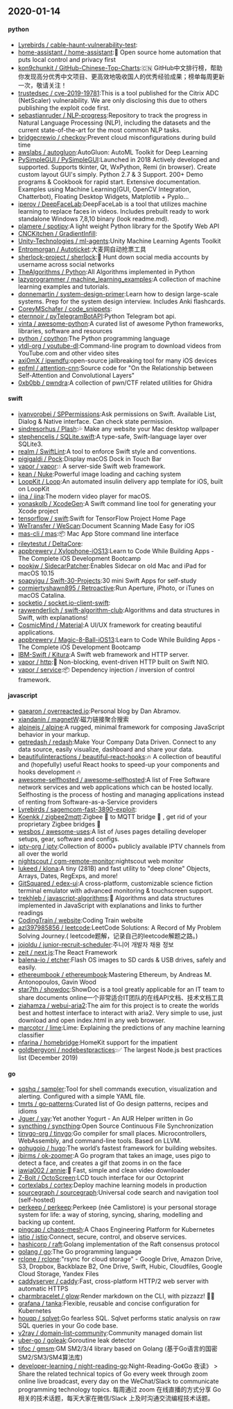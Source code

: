 ## 2020-01-14

#### python
* [Lyrebirds / cable-haunt-vulnerability-test](https://github.com/Lyrebirds/cable-haunt-vulnerability-test):
* [home-assistant / home-assistant](https://github.com/home-assistant/home-assistant):🏡
Open source home automation that puts local control and privacy first
* [kon9chunkit / GitHub-Chinese-Top-Charts](https://github.com/kon9chunkit/GitHub-Chinese-Top-Charts):🇨🇳
GitHub中文排行榜，帮助你发现高分优秀中文项目、更高效地吸收国人的优秀经验成果；榜单每周更新一次，敬请关注！
* [trustedsec / cve-2019-19781](https://github.com/trustedsec/cve-2019-19781):This is a tool published for the Citrix ADC (NetScaler) vulnerability. We are only disclosing this due to others publishing the exploit code first.
* [sebastianruder / NLP-progress](https://github.com/sebastianruder/NLP-progress):Repository to track the progress in Natural Language Processing (NLP), including the datasets and the current state-of-the-art for the most common NLP tasks.
* [bridgecrewio / checkov](https://github.com/bridgecrewio/checkov):Prevent cloud misconfigurations during build time
* [awslabs / autogluon](https://github.com/awslabs/autogluon):AutoGluon: AutoML Toolkit for Deep Learning
* [PySimpleGUI / PySimpleGUI](https://github.com/PySimpleGUI/PySimpleGUI):Launched in 2018 Actively developed and supported. Supports tkinter, Qt, WxPython, Remi (in browser). Create custom layout GUI's simply. Python 2.7 & 3 Support. 200+ Demo programs & Cookbook for rapid start. Extensive documentation. Examples using Machine Learning(GUI, OpenCV Integration, Chatterbot), Floating Desktop Widgets, Matplotlib + Pyplo…
* [iperov / DeepFaceLab](https://github.com/iperov/DeepFaceLab):DeepFaceLab is a tool that utilizes machine learning to replace faces in videos. Includes prebuilt ready to work standalone Windows 7,8,10 binary (look readme.md).
* [plamere / spotipy](https://github.com/plamere/spotipy):A light weight Python library for the Spotify Web API
* [CNCKitchen / GradientInfill](https://github.com/CNCKitchen/GradientInfill):
* [Unity-Technologies / ml-agents](https://github.com/Unity-Technologies/ml-agents):Unity Machine Learning Agents Toolkit
* [Entromorgan / Autoticket](https://github.com/Entromorgan/Autoticket):大麦网自动抢票工具
* [sherlock-project / sherlock](https://github.com/sherlock-project/sherlock):🔎
Hunt down social media accounts by username across social networks
* [TheAlgorithms / Python](https://github.com/TheAlgorithms/Python):All Algorithms implemented in Python
* [lazyprogrammer / machine_learning_examples](https://github.com/lazyprogrammer/machine_learning_examples):A collection of machine learning examples and tutorials.
* [donnemartin / system-design-primer](https://github.com/donnemartin/system-design-primer):Learn how to design large-scale systems. Prep for the system design interview. Includes Anki flashcards.
* [CoreyMSchafer / code_snippets](https://github.com/CoreyMSchafer/code_snippets):
* [eternnoir / pyTelegramBotAPI](https://github.com/eternnoir/pyTelegramBotAPI):Python Telegram bot api.
* [vinta / awesome-python](https://github.com/vinta/awesome-python):A curated list of awesome Python frameworks, libraries, software and resources
* [python / cpython](https://github.com/python/cpython):The Python programming language
* [ytdl-org / youtube-dl](https://github.com/ytdl-org/youtube-dl):Command-line program to download videos from YouTube.com and other video sites
* [axi0mX / ipwndfu](https://github.com/axi0mX/ipwndfu):open-source jailbreaking tool for many iOS devices
* [epfml / attention-cnn](https://github.com/epfml/attention-cnn):Source code for "On the Relationship between Self-Attention and Convolutional Layers"
* [0xb0bb / pwndra](https://github.com/0xb0bb/pwndra):A collection of pwn/CTF related utilities for Ghidra

#### swift
* [ivanvorobei / SPPermissions](https://github.com/ivanvorobei/SPPermissions):Ask permissions on Swift. Available List, Dialog & Native interface. Can check state permission.
* [sindresorhus / Plash](https://github.com/sindresorhus/Plash):💦
Make any website your Mac desktop wallpaper
* [stephencelis / SQLite.swift](https://github.com/stephencelis/SQLite.swift):A type-safe, Swift-language layer over SQLite3.
* [realm / SwiftLint](https://github.com/realm/SwiftLint):A tool to enforce Swift style and conventions.
* [pigigaldi / Pock](https://github.com/pigigaldi/Pock):Display macOS Dock in Touch Bar
* [vapor / vapor](https://github.com/vapor/vapor):💧
A server-side Swift web framework.
* [kean / Nuke](https://github.com/kean/Nuke):Powerful image loading and caching system
* [LoopKit / Loop](https://github.com/LoopKit/Loop):An automated insulin delivery app template for iOS, built on LoopKit
* [iina / iina](https://github.com/iina/iina):The modern video player for macOS.
* [yonaskolb / XcodeGen](https://github.com/yonaskolb/XcodeGen):A Swift command line tool for generating your Xcode project
* [tensorflow / swift](https://github.com/tensorflow/swift):Swift for TensorFlow Project Home Page
* [WeTransfer / WeScan](https://github.com/WeTransfer/WeScan):Document Scanning Made Easy for iOS
* [mas-cli / mas](https://github.com/mas-cli/mas):📦
Mac App Store command line interface
* [rileytestut / DeltaCore](https://github.com/rileytestut/DeltaCore):
* [appbrewery / Xylophone-iOS13](https://github.com/appbrewery/Xylophone-iOS13):Learn to Code While Building Apps - The Complete iOS Development Bootcamp
* [pookjw / SidecarPatcher](https://github.com/pookjw/SidecarPatcher):Enables Sidecar on old Mac and iPad for macOS 10.15
* [soapyigu / Swift-30-Projects](https://github.com/soapyigu/Swift-30-Projects):30 mini Swift Apps for self-study
* [cormiertyshawn895 / Retroactive](https://github.com/cormiertyshawn895/Retroactive):Run Aperture, iPhoto, or iTunes on macOS Catalina.
* [socketio / socket.io-client-swift](https://github.com/socketio/socket.io-client-swift):
* [raywenderlich / swift-algorithm-club](https://github.com/raywenderlich/swift-algorithm-club):Algorithms and data structures in Swift, with explanations!
* [CosmicMind / Material](https://github.com/CosmicMind/Material):A UI/UX framework for creating beautiful applications.
* [appbrewery / Magic-8-Ball-iOS13](https://github.com/appbrewery/Magic-8-Ball-iOS13):Learn to Code While Building Apps - The Complete iOS Development Bootcamp
* [IBM-Swift / Kitura](https://github.com/IBM-Swift/Kitura):A Swift web framework and HTTP server.
* [vapor / http](https://github.com/vapor/http):🚀
Non-blocking, event-driven HTTP built on Swift NIO.
* [vapor / service](https://github.com/vapor/service):📦
Dependency injection / inversion of control framework.

#### javascript
* [gaearon / overreacted.io](https://github.com/gaearon/overreacted.io):Personal blog by Dan Abramov.
* [xiandanin / magnetW](https://github.com/xiandanin/magnetW):磁力链接聚合搜索
* [alpinejs / alpine](https://github.com/alpinejs/alpine):A rugged, minimal framework for composing JavaScript behavior in your markup.
* [getredash / redash](https://github.com/getredash/redash):Make Your Company Data Driven. Connect to any data source, easily visualize, dashboard and share your data.
* [beautifulinteractions / beautiful-react-hooks](https://github.com/beautifulinteractions/beautiful-react-hooks):🔥
A collection of beautiful and (hopefully) useful React hooks to speed-up your components and hooks development
🔥
* [awesome-selfhosted / awesome-selfhosted](https://github.com/awesome-selfhosted/awesome-selfhosted):A list of Free Software network services and web applications which can be hosted locally. Selfhosting is the process of hosting and managing applications instead of renting from Software-as-a-Service providers
* [Lyrebirds / sagemcom-fast-3890-exploit](https://github.com/Lyrebirds/sagemcom-fast-3890-exploit):
* [Koenkk / zigbee2mqtt](https://github.com/Koenkk/zigbee2mqtt):Zigbee
🐝
to MQTT bridge
🌉
, get rid of your proprietary Zigbee bridges
🔨
* [wesbos / awesome-uses](https://github.com/wesbos/awesome-uses):A list of /uses pages detailing developer setups, gear, software and configs.
* [iptv-org / iptv](https://github.com/iptv-org/iptv):Collection of 8000+ publicly available IPTV channels from all over the world
* [nightscout / cgm-remote-monitor](https://github.com/nightscout/cgm-remote-monitor):nightscout web monitor
* [lukeed / klona](https://github.com/lukeed/klona):A tiny (281B) and fast utility to "deep clone" Objects, Arrays, Dates, RegExps, and more!
* [GitSquared / edex-ui](https://github.com/GitSquared/edex-ui):A cross-platform, customizable science fiction terminal emulator with advanced monitoring & touchscreen support.
* [trekhleb / javascript-algorithms](https://github.com/trekhleb/javascript-algorithms):📝
Algorithms and data structures implemented in JavaScript with explanations and links to further readings
* [CodingTrain / website](https://github.com/CodingTrain/website):Coding Train website
* [azl397985856 / leetcode](https://github.com/azl397985856/leetcode):LeetCode Solutions: A Record of My Problem Solving Journey.( leetcode题解，记录自己的leetcode解题之路。)
* [jojoldu / junior-recruit-scheduler](https://github.com/jojoldu/junior-recruit-scheduler):주니어 개발자 채용 정보
* [zeit / next.js](https://github.com/zeit/next.js):The React Framework
* [balena-io / etcher](https://github.com/balena-io/etcher):Flash OS images to SD cards & USB drives, safely and easily.
* [ethereumbook / ethereumbook](https://github.com/ethereumbook/ethereumbook):Mastering Ethereum, by Andreas M. Antonopoulos, Gavin Wood
* [star7th / showdoc](https://github.com/star7th/showdoc):ShowDoc is a tool greatly applicable for an IT team to share documents online一个非常适合IT团队的在线API文档、技术文档工具
* [ziahamza / webui-aria2](https://github.com/ziahamza/webui-aria2):The aim for this project is to create the worlds best and hottest interface to interact with aria2. Very simple to use, just download and open index.html in any web browser.
* [marcotcr / lime](https://github.com/marcotcr/lime):Lime: Explaining the predictions of any machine learning classifier
* [nfarina / homebridge](https://github.com/nfarina/homebridge):HomeKit support for the impatient
* [goldbergyoni / nodebestpractices](https://github.com/goldbergyoni/nodebestpractices):✅
The largest Node.js best practices list (December 2019)

#### go
* [sqshq / sampler](https://github.com/sqshq/sampler):Tool for shell commands execution, visualization and alerting. Configured with a simple YAML file.
* [tmrts / go-patterns](https://github.com/tmrts/go-patterns):Curated list of Go design patterns, recipes and idioms
* [Jguer / yay](https://github.com/Jguer/yay):Yet another Yogurt - An AUR Helper written in Go
* [syncthing / syncthing](https://github.com/syncthing/syncthing):Open Source Continuous File Synchronization
* [tinygo-org / tinygo](https://github.com/tinygo-org/tinygo):Go compiler for small places. Microcontrollers, WebAssembly, and command-line tools. Based on LLVM.
* [gohugoio / hugo](https://github.com/gohugoio/hugo):The world’s fastest framework for building websites.
* [jbirms / ok-zoomer](https://github.com/jbirms/ok-zoomer):A Go program that takes an image, uses pigo to detect a face, and creates a gif that zooms in on the face
* [iawia002 / annie](https://github.com/iawia002/annie):👾
Fast, simple and clean video downloader
* [Z-Bolt / OctoScreen](https://github.com/Z-Bolt/OctoScreen):LCD touch interface for our Octoprint
* [cortexlabs / cortex](https://github.com/cortexlabs/cortex):Deploy machine learning models in production
* [sourcegraph / sourcegraph](https://github.com/sourcegraph/sourcegraph):Universal code search and navigation tool (self-hosted)
* [perkeep / perkeep](https://github.com/perkeep/perkeep):Perkeep (née Camlistore) is your personal storage system for life: a way of storing, syncing, sharing, modelling and backing up content.
* [pingcap / chaos-mesh](https://github.com/pingcap/chaos-mesh):A Chaos Engineering Platform for Kubernetes
* [istio / istio](https://github.com/istio/istio):Connect, secure, control, and observe services.
* [hashicorp / raft](https://github.com/hashicorp/raft):Golang implementation of the Raft consensus protocol
* [golang / go](https://github.com/golang/go):The Go programming language
* [rclone / rclone](https://github.com/rclone/rclone):"rsync for cloud storage" - Google Drive, Amazon Drive, S3, Dropbox, Backblaze B2, One Drive, Swift, Hubic, Cloudfiles, Google Cloud Storage, Yandex Files
* [caddyserver / caddy](https://github.com/caddyserver/caddy):Fast, cross-platform HTTP/2 web server with automatic HTTPS
* [charmbracelet / glow](https://github.com/charmbracelet/glow):Render markdown on the CLI, with pizzazz! 💅🏻
* [grafana / tanka](https://github.com/grafana/tanka):Flexible, reusable and concise configuration for Kubernetes
* [houqp / sqlvet](https://github.com/houqp/sqlvet):Go fearless SQL. Sqlvet performs static analysis on raw SQL queries in your Go code base.
* [v2ray / domain-list-community](https://github.com/v2ray/domain-list-community):Community managed domain list
* [uber-go / goleak](https://github.com/uber-go/goleak):Goroutine leak detector
* [tjfoc / gmsm](https://github.com/tjfoc/gmsm):GM SM2/3/4 library based on Golang (基于Go语言的国密SM2/SM3/SM4算法库)
* [developer-learning / night-reading-go](https://github.com/developer-learning/night-reading-go):Night-Reading-Go《Go 夜读》 > Share the related technical topics of Go every week through zoom online live broadcast, every day on the WeChat/Slack to communicate programming technology topics. 每周通过 zoom 在线直播的方式分享 Go 相关的技术话题，每天大家在微信/Slack 上及时沟通交流编程技术话题。
